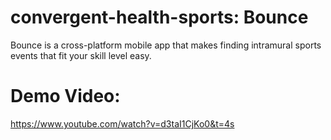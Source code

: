 # convergent-health-sports: Bounce
Bounce is a cross-platform mobile app that makes finding intramural sports events that fit your skill level easy. 

# Demo Video:
https://www.youtube.com/watch?v=d3taI1CjKo0&t=4s 

